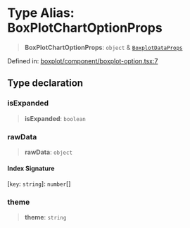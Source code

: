# Type Alias: BoxPlotChartOptionProps

> **BoxPlotChartOptionProps**: `object` & [`BoxplotDataProps`](BoxplotDataProps.md)

Defined in: [boxplot/component/boxplot-option.tsx:7](https://github.com/GeoDaCenter/openassistant/blob/fd29806c870b11792765637bc0dc6fbb46bd3016/packages/echarts/src/boxplot/component/boxplot-option.tsx#L7)

## Type declaration

### isExpanded

> **isExpanded**: `boolean`

### rawData

> **rawData**: `object`

#### Index Signature

\[`key`: `string`\]: `number`[]

### theme

> **theme**: `string`
